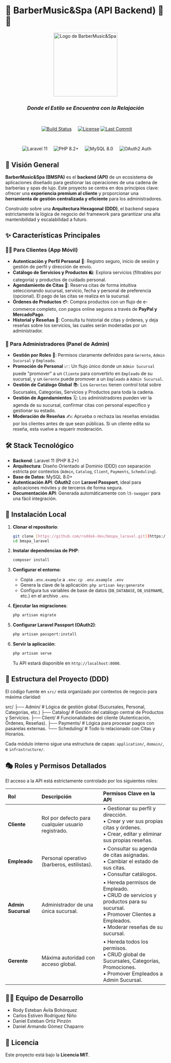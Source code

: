 # 🎵 BarberMusic&Spa (API Backend) 💈✨

<div align="center">
  <img src="https://i.imgur.com/your-logo-url-here.png" alt="Logo de BarberMusic&Spa" width="200"/>
  <h3><i>Donde el Estilo se Encuentra con la Relajación</i></h3>
  
  <p>
    <!-- Nota: Reemplaza 'roddek-dev/bmspa_laravel' con tu repositorio real para activar los badges -->
    <a href="https://github.com/roddek-dev/bmspa_laravel/actions/workflows/laravel.yml"><img src="https://github.com/roddek-dev/bmspa_laravel/actions/workflows/laravel.yml/badge.svg" alt="Build Status"></a>
    <a href="https://github.com/roddek-dev/bmspa_laravel/blob/main/LICENSE"><img src="https://img.shields.io/github/license/roddek-dev/bmspa_laravel" alt="License"></a>
    <a href="https://github.com/roddek-dev/bmspa_laravel/commits/main"><img src="https://img.shields.io/github/last-commit/roddek-dev/bmspa_laravel" alt="Last Commit"></a>
  </p>
  <p>
    <img src="https://img.shields.io/badge/Laravel-v11.x-FF2D20?style=for-the-badge&logo=laravel" alt="Laravel 11">
    <img src="https://img.shields.io/badge/PHP-8.2+-777BB4?style=for-the-badge&logo=php" alt="PHP 8.2+">
    <img src="https://img.shields.io/badge/MySQL-8.0-4479A1?style=for-the-badge&logo=mysql" alt="MySQL 8.0">
    <img src="https://img.shields.io/badge/Autenticación-OAuth2-000000?style=for-the-badge&logo=oauth" alt="OAuth2 Auth">
  </p>
</div>

## 🌟 Visión General

**BarberMusic&Spa (BMSPA)** es el **backend (API)** de un ecosistema de aplicaciones diseñado para gestionar las operaciones de una cadena de barberías y spas de lujo. Este proyecto se centra en dos principios clave: ofrecer una **experiencia premium al cliente** y proporcionar una **herramienta de gestión centralizada y eficiente** para los administradores.

Construido sobre una **Arquitectura Hexagonal (DDD)**, el backend separa estrictamente la lógica de negocio del framework para garantizar una alta mantenibilidad y escalabilidad a futuro.

## ✨ Características Principales

### 💇‍♂️ Para Clientes (App Móvil)

- **Autenticación y Perfil Personal** 👤: Registro seguro, inicio de sesión y gestión de perfil y dirección de envío.
- **Catálogo de Servicios y Productos** 🛍️: Explora servicios (filtrables por categoría) y productos de cuidado personal.
- **Agendamiento de Citas** 📅: Reserva citas de forma intuitiva seleccionando sucursal, servicio, fecha y personal de preferencia (opcional). El pago de las citas se realiza en la sucursal.
- **Órdenes de Productos** 💳: Compra productos con un flujo de e-commerce completo, con pagos online seguros a través de **PayPal y MercadoPago**.
- **Historial y Reseñas** 📜: Consulta tu historial de citas y órdenes, y deja reseñas sobre los servicios, las cuales serán moderadas por un administrador.

### 💼 Para Administradores (Panel de Admin)

- **Gestión por Roles** 👑: Permisos claramente definidos para `Gerente`, `Admin Sucursal` y `Empleado`.
- **Promoción de Personal** 📈: Un flujo único donde un `Admin Sucursal` puede "promover" a un `Cliente` para convertirlo en `Empleado` de su sucursal, y un `Gerente` puede promover a un `Empleado` a `Admin Sucursal`.
- **Gestión de Catálogo Global** 📚: Los `Gerentes` tienen control total sobre Sucursales, Categorías, Servicios y Productos para toda la cadena.
- **Gestión de Agendamientos** 🗓️: Los administradores pueden ver la agenda de su sucursal, confirmar citas con personal específico y gestionar su estado.
- **Moderación de Reseñas** ✍️: Aprueba o rechaza las reseñas enviadas por los clientes antes de que sean públicas. Si un cliente edita su reseña, esta vuelve a requerir moderación.

## 🛠️ Stack Tecnológico

- **Backend**: Laravel 11 (PHP 8.2+)
- **Arquitectura**: Diseño Orientado al Dominio (DDD) con separación estricta por contextos (`Admin`, `Catalog`, `Client`, `Payments`, `Scheduling`).
- **Base de Datos**: MySQL 8.0+
- **Autenticación API**: **OAuth2** con **Laravel Passport**, ideal para aplicaciones móviles y de terceros de forma segura.
- **Documentación API**: Generada automáticamente con `l5-swagger` para una fácil integración.

## 🚀 Instalación Local

1.  **Clonar el repositorio**:
    ```bash
    git clone [https://github.com/roddek-dev/bmspa_laravel.git](https://github.com/roddek-dev/bmspa_laravel.git)
    cd bmspa_laravel
    ```

2.  **Instalar dependencias de PHP**:
    ```bash
    composer install
    ```

3.  **Configurar el entorno**:
    - Copia `.env.example` a `.env`: `cp .env.example .env`
    - Genera la clave de la aplicación: `php artisan key:generate`
    - Configura tus variables de base de datos (`DB_DATABASE`, `DB_USERNAME`, etc.) en el archivo `.env`.

4.  **Ejecutar las migraciones**:
    ```bash
    php artisan migrate
    ```

5.  **Configurar Laravel Passport (OAuth2)**:
    ```bash
    php artisan passport:install
    ```

6.  **Servir la aplicación**:
    ```bash
    php artisan serve
    ```
    Tu API estará disponible en `http://localhost:8000`.

## 📂 Estructura del Proyecto (DDD)

El código fuente en `src/` está organizado por contextos de negocio para máxima claridad:


src/
├── Admin/            # Lógica de gestión global (Sucursales, Personal, Categorías, etc.)
├── Catalog/          # Gestión del catálogo central de Productos y Servicios.
├── Client/           # Funcionalidades del cliente (Autenticación, Órdenes, Reseñas).
├── Payments/         # Lógica para procesar pagos con pasarelas externas.
└── Scheduling/       # Todo lo relacionado con Citas y Horarios.

Cada módulo interno sigue una estructura de capas: `application/`, `domain/`, e `infrastructure/`.

## 🎭 Roles y Permisos Detallados

El acceso a la API está estrictamente controlado por los siguientes roles:

| Rol | Descripción | Permisos Clave en la API |
| :--- | :--- | :--- |
| **Cliente** | Rol por defecto para cualquier usuario registrado. | • Gestionar su perfil y dirección.<br>• Crear y ver sus propias citas y órdenes.<br>• Crear, editar y eliminar sus propias reseñas. |
| **Empleado** | Personal operativo (barberos, estilistas). | • Consultar su agenda de citas asignadas.<br>• Cambiar el estado de sus citas.<br>• Consultar catálogos. |
| **Admin Sucursal** | Administrador de una única sucursal. | • Hereda permisos de Empleado.<br>• CRUD de servicios y productos para su sucursal.<br>• Promover Clientes a Empleados.<br>• Moderar reseñas de su sucursal. |
| **Gerente** | Máxima autoridad con acceso global. | • Hereda todos los permisos.<br>• CRUD global de Sucursales, Categorías, Promociones.<br>• Promover Empleados a Admin Sucursal. |

## 👨‍💻 Equipo de Desarrollo
- Rody Esteban Ávila Bohórquez
- Carlos Estiven Rodríguez Niño
- Daniel Esteban Ortiz Pinzón
- Daniel Armando Gómez Chaparro

## 📜 Licencia

Este proyecto está bajo la **Licencia MIT**.
